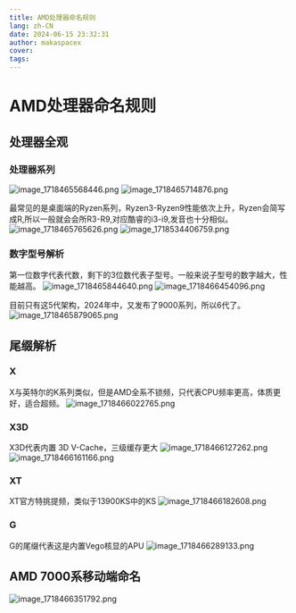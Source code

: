 ```yaml
---
title: AMD处理器命名规则
lang: zh-CN
date: 2024-06-15 23:32:31
author: makaspacex
cover: 
tags:
---
```


# AMD处理器命名规则

## 处理器全观

### 处理器系列
![image_1718465568446.png](https://cdn.jsdelivr.net/gh/makaspacex/PictureZone@main/uPic/image_1718465568446.png)
![image_1718465714876.png](https://cdn.jsdelivr.net/gh/makaspacex/PictureZone@main/uPic/image_1718465714876.png)

最常见的是桌面端的Ryzen系列，Ryzen3-Ryzen9性能依次上升，Ryzen会简写成R,所以一般就会会所R3-R9,对应酷睿的i3-i9,发音也十分相似。
![image_1718465765626.png](https://cdn.jsdelivr.net/gh/makaspacex/PictureZone@main/uPic/image_1718465765626.png)
![image_1718534406759.png](https://cdn.jsdelivr.net/gh/makaspacex/PictureZone@main/uPic/image_1718534406759.png)

### 数字型号解析
第一位数字代表代数，剩下的3位数代表子型号。一般来说子型号的数字越大，性能越高。
![image_1718465844640.png](https://cdn.jsdelivr.net/gh/makaspacex/PictureZone@main/uPic/image_1718465844640.png)
![image_1718466454096.png](https://cdn.jsdelivr.net/gh/makaspacex/PictureZone@main/uPic/image_1718466454096.png)

目前只有这5代架构，2024年中，又发布了9000系列，所以6代了。
![image_1718465879065.png](https://cdn.jsdelivr.net/gh/makaspacex/PictureZone@main/uPic/image_1718465879065.png)

## 尾缀解析

### X
X与英特尔的K系列类似，但是AMD全系不锁频，只代表CPU频率更高，体质更好，适合超频。
![image_1718466022765.png](https://cdn.jsdelivr.net/gh/makaspacex/PictureZone@main/uPic/image_1718466022765.png)

### X3D
X3D代表内置 3D V-Cache，三级缓存更大
![image_1718466127262.png](https://cdn.jsdelivr.net/gh/makaspacex/PictureZone@main/uPic/image_1718466127262.png)
![image_1718466161166.png](https://cdn.jsdelivr.net/gh/makaspacex/PictureZone@main/uPic/image_1718466161166.png)

### XT
XT官方特挑提频，类似于13900KS中的KS
![image_1718466182608.png](https://cdn.jsdelivr.net/gh/makaspacex/PictureZone@main/uPic/image_1718466182608.png)

### G
G的尾缀代表这是内置Vego核显的APU
![image_1718466289133.png](https://cdn.jsdelivr.net/gh/makaspacex/PictureZone@main/uPic/image_1718466289133.png)

## AMD 7000系移动端命名
![image_1718466351792.png](https://cdn.jsdelivr.net/gh/makaspacex/PictureZone@main/uPic/image_1718466351792.png)


